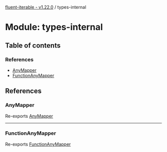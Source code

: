 [fluent-iterable - v1.22.0](../README.md) / types-internal

# Module: types-internal

## Table of contents

### References

- [AnyMapper](types_internal.md#anymapper)
- [FunctionAnyMapper](types_internal.md#functionanymapper)

## References

### AnyMapper

Re-exports [AnyMapper](types.md#anymapper)

___

### FunctionAnyMapper

Re-exports [FunctionAnyMapper](types.md#functionanymapper)
